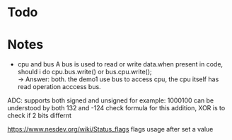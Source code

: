 # Todo 

# Notes  
- cpu and bus 
  A bus is used to read or write data.when present in code,
  should i do cpu.bus.write() or bus.cpu.write();   
  -> Answer: both. the demo1 use bus to access cpu, the cpu itself has read operation acccess bus. 

ADC: supports both signed and unsigned 
for example: 1000100 can be understood by both 132 and -124 
check formula for this addition, XOR is to check if 2 bits differnt 
 
https://www.nesdev.org/wiki/Status_flags  flags usage after set a value 
